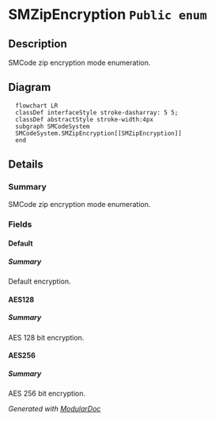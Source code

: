 # SMZipEncryption `Public enum`

## Description
SMCode zip encryption mode enumeration.

## Diagram
```mermaid
  flowchart LR
  classDef interfaceStyle stroke-dasharray: 5 5;
  classDef abstractStyle stroke-width:4px
  subgraph SMCodeSystem
  SMCodeSystem.SMZipEncryption[[SMZipEncryption]]
  end
```

## Details
### Summary
SMCode zip encryption mode enumeration.

### Fields
#### Default
##### Summary
Default encryption.

#### AES128
##### Summary
AES 128 bit encryption.

#### AES256
##### Summary
AES 256 bit encryption.

*Generated with* [*ModularDoc*](https://github.com/hailstorm75/ModularDoc)
